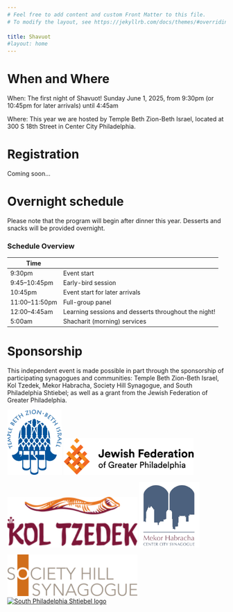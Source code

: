 ```yaml
---
# Feel free to add content and custom Front Matter to this file.
# To modify the layout, see https://jekyllrb.com/docs/themes/#overriding-theme-defaults

title: Shavuot
#layout: home
---
```

# When and Where

When: The first night of Shavuot! Sunday June 1, 2025, from 9:30pm (or 10:45pm for later arrivals) until 4:45am

Where: This year we are hosted by Temple Beth Zion-Beth Israel, located at 300 S 18th Street in Center City Philadelphia.

<!-- # Teach a class

Please [fill out this form](https://docs.google.com/forms/d/e/1FAIpQLScaJVatAmHkbXbdUBrcw-O8eOnPXadLSMF0_53cpvGhvi4xTw/viewform?usp=sharing) to propose a class to teach overnight. The deadline to submit a proposal is Friday May 9.-->

# Registration

Coming soon...

# Overnight schedule

Please note that the program will begin after dinner this year. Desserts and snacks will be provided overnight.

### Schedule Overview

| Time |  |
|---|---|
| 9:30pm | Event start |
| 9:45–10:45pm | Early-bird session |
| 10:45pm | Event start for later arrivals |
| 11:00–11:50pm | Full-group panel |
| 12:00–4:45am | Learning sessions and desserts throughout the night! |
| 5:00am | Shacharit (morning) services |

# Sponsorship

This independent event is made possible in part through the sponsorship of participating synagogues and communities: Temple Beth Zion-Beth Israel, Kol Tzedek, Mekor Habracha, Society Hill Synagogue, and South Philadelphia Shtiebel; as well as a grant from the Jewish Federation of Greater Philadelphia.

<a href="https://bzbi.org"><img src="images/bzbi.png" height="150" alt="Temple Beth Zion-Beth Israel logo"/></a> <a href="https://jewishphilly.org"><img src="images/federation.webp" width="300" alt="Jewish Federation of Greater Philadelphia logo"/></a>

<a href="https://kol-tzedek.org"><img src="images/kt.png" width="300" alt="Kol Tzedek logo"/></a> <a href="https://www.mekorhabracha.org/"><img src="images/mekor.png" height="150" alt="Mekor Habracha logo"/></a>

<a href="https://www.societyhillsynagogue.org/"><img src="images/shs.png" width="300" alt="Society Hill Synagogue logo"/></a> <a href="https://www.southphiladelphiashtiebel.org/"><img src="images/shtiebel.avif" height="150" alt="South Philadelphia Shtiebel logo"/></a>

